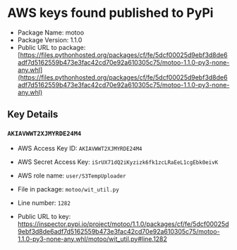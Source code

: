 # AWS keys found published to PyPi

* Package Name: motoo
* Package Version: 1.1.0
* Public URL to package: [https://files.pythonhosted.org/packages/cf/fe/5dcf00025d9ebf3d8de6adf7d5162559b473e3fac42cd70e92a610305c75/motoo-1.1.0-py3-none-any.whl](https://files.pythonhosted.org/packages/cf/fe/5dcf00025d9ebf3d8de6adf7d5162559b473e3fac42cd70e92a610305c75/motoo-1.1.0-py3-none-any.whl)

## Key Details

### `AKIAVWWT2XJMYRDE24M4`

* AWS Access Key ID: `AKIAVWWT2XJMYRDE24M4`
* AWS Secret Access Key: `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` 
* AWS role name: `user/S3TempUploader`
* File in package: `motoo/wit_util.py`
* Line number: `1282`

* Public URL to key: https://inspector.pypi.io/project/motoo/1.1.0/packages/cf/fe/5dcf00025d9ebf3d8de6adf7d5162559b473e3fac42cd70e92a610305c75/motoo-1.1.0-py3-none-any.whl/motoo/wit_util.py#line.1282


